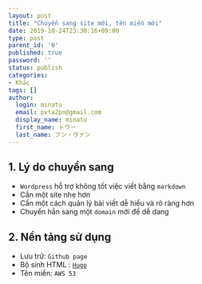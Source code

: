 ```yaml
---
layout: post
title: "Chuyển sang site mới, tên miền mới"
date: 2019-10-24T23:30:16+09:00
type: post
parent_id: '0'
published: true
password: ''
status: publish
categories:
- Khác
tags: []
author:
  login: minatu
  email: pvta2pn@gmail.com
  display_name: minatu
  first_name: トウー
  last_name: フン・ヴァン
---
```


## 1. Lý do chuyển sang
- `Wordpress` hỗ trợ không tốt việc viết bằng `markdown`
- Cần một site nhẹ hơn
- Cần một cách quản lý bài viết dễ hiểu và rõ ràng hơn
- Chuyển hẳn sang một `domain` mới để dễ dang 

## 2. Nền tảng sử dụng
- Lưu trữ: `Github page`
- Bộ sinh HTML : [`Hugo`](https://gohugo.io/)
- Tên miền: `AWS 53`